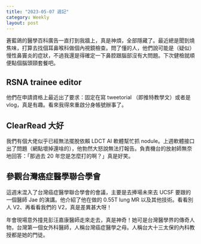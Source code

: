 ```yaml
---
title: "2023-05-07 週記"
category: Weekly
layout: post
---
```


蒼藍鴿的醫學百科廣告一直打到我牆上，真是神煩，全部隱藏了。最近總是聞到燒焦味，打算去找個耳鼻喉科做個內視鏡檢查。問了懂的人，他們說可能是（疑似）慢性鼻竇炎的症狀，不過我還是得確定一下鼻腔跟腦部沒有大問題。下次健檢就順便點個腦頭頸套餐吧。

## RSNA trainee editor 

他們在申請資格上最近出了要求：固定在寫 tweetorial （即推特教學文）或者是 vlog，真是有趣。看來我得來重啟分身帳號辦事了。

## ClearRead 大好

我們有個大佬似乎已經無法擺脫依賴 LDCT AI 軟體幫忙抓 nodule。上週軟體接口出了問題（網點壞掉還啥的），他勃然大怒說無法打報告。負責機台的放射師無奈地回答：「那過去 20 年您是怎麼打的啊？」真是好笑。

## 參觀台灣癌症醫學聯合學會

這週末混入了台灣癌症醫學聯合學會的會議，主要是去捧場未來去 UCSF 要跟的一個醫師 Jae 的演講。他介紹了他在做的 0.55T lung MR 以及其他技術。看看別人 V2、再看看我們的 V2，真是差異甚大呀！

年會現場意外撞見彭汪嘉康醫師走來走去，真是神奇！她可是台灣醫學界的傳奇人物，台灣第一個女外科醫師，人稱台灣癌症醫學之母。人稱台大十三太保的內科教授都是她的門徒。